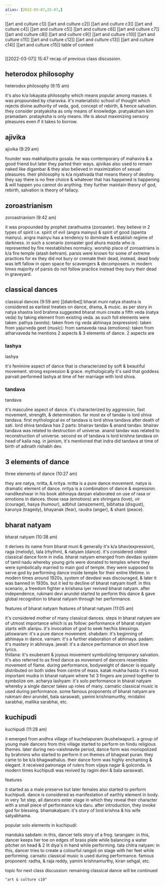 ```yaml
---
alias: [2022-03-07,15:47,]
---
```

[[art and culture c1]] [[art and culture c2]] [[art and culture c3]] [[art and culture c4]] [[art and culture c5]] [[art and culture c6]] [[art and culture c7]]
[[art and culture c8]] [[art and culture c9]] [[art and culture c10]] [[art and culture c11]] [[art and culture c12]] [[art and culture c13]] [[art and culture c14]]
[[art and culture c15]]
table of content
```toc
```

[[2022-03-07]] 15:47
recap of previous class discussion.
## heterodox philosophy
heterodox philosophy (9:15 am)

it's also k/a lokayata philosophy which means popular among masses.
it was propounded by charavka.
it's materialistic school of thought which rejects divine authority of veda, god, concept of rebirth, & hence salvation.
they consider pratyaksha as only means of knowledge.
pratyaksham kim pramadam.
pratayksha is only means.
life is about maximizing sensory pleasures even if it takes to borrow.

## ajivika
ajivika  (9:29 am)

founder was makhaliputra gosala.
he was contemporary of mahavira & a good friend but later they parted their ways.
ajivikas also used to remain naked like digambar & they also believed in maximization of sexual pleasures.
their philosophy is k/a niyativada that means theory of destiny. they say there is no free choice & whatever that has happened is happening & will happen you cannot do anything.
they further maintain theory of god, rebirth, salvation is theory of fallacy.

## zoroastrianism
zoroastrianism (9:42 am)

it was propounded by prophet zarathustra (zoroaster).
they believe in 2 types of spirit i.e. spirit of evil (angra mainyu) & spirit of good (spenta mainyu). angra mainyu has a tendency to dominate & establish regime of darkness. in such a scenario zoroaster god ahura mazda who is represented by fire reestablishes normalcy.
worship place of zoroastrians is k/a fire temple (atash behram).
parsis were known for some of extreme practices for ex they did not bury or cremate their dead, instead, dead body was left fallow in open space for scavengers & decomposers.
in modern times majority of parsis do not follow practice instead they bury their dead in graveyard.

## classical dances
classical dances  (9:59 am)
[[diatribe]]
bharat muni natya shastra is considered as earliest treaties on dance, drama, & music. as per story in natya shastra lord brahma suggested bharat muni create a fifth veda (natya veda) by taking element from existing veda.
as such foll elements were taken:
pathya (words): taken from rig veda
abhinaya (expression): taken from yajurveda
geet (music): from samaveda
rasa (emotions): taken from atharvaveda
he mentions 2 aspects & 3 elements of dance. 2 aspects are

### lashya
lashya

it's feminine aspect of dance that is characterized by soft & beautiful movement.
strong expression & grace.
mythologically it's said that goddess parvati performed lashya at time of her marriage with lord shiva.

### tandava
tandava

it's masculine aspect of dance. it's characterized by aggression, fast movement, strength, & determination. far most ex of tandav is lord shiva tandava.
first mythological ex of tandava is lord shiva tandava after death of sati.
lord shiva tandava has 2 parts: bhairav tandav & anand tandav. bhairav tandava was related to destruction of universe. anand tandav was related to reconstruction of universe.
second ex of tandava is lord krishna tandava on head of kalia nag. in jainism, it's mentioned that indra did tandava at time of birth of adinath rishabh dev.

## 3 elements of dance
three elements of dance  (10:27 am)

they are natya, nritta, & nritya. nritta is a pure dance movement. natya is dramatic element of dance. nritya is a combination of dance & expression.
nandikeshwar in his book abhinaya darpan elaborated on use of rasa or emotions in dances. those rasa (emotions) are shringara (love), vir (courage), hasya (humour), adbhut (amazement), bibhatsa (disgust), karunya (tragedy), bhayanak (fear), raudra (anger), & shant (peace).

## bharat natyam
bharat natyam (10:38 am)

it derives its name from bharat muni & generally it's k/a bhav(expression), raga (melody), tala (rhythm), & natyam (dance). it's considered oldest classical dance form in india.
bharat natyam emerged from devdasi system of tamil nadu whereby young girls were donated to temples where they were symbolically married to main god of temple. they were supposed to serve god by performing dance inside temple for their entire lifetime.
in modern times around 1920s, system of devdasi was discouraged, & later it was banned in 1930s.
but it led to decline of bharat natyam itself. in this scenario, a freedom fighter e krishana iyer revived bharat natyam.
after independence, rukmani devi arundel started to perform this dance & gave global recognition to bharat natyam through her performance.

features of bharat natyam
features of bharat natyam (11:05 am)

it's considered mother of many classical dances.
steps in bharat natyam are of utmost importance which is as follow:
performance of bharat natyam starts with alaripu. it's invocation of god to seek her/his blessings.
jatiswaram: it's a pure dance movement.
shabdam: it's beginning of abhinaya in dance.
varnam: it's a further elaboration of abhinaya.
padam: it's mastery in abhinaya.
jawali: it's a dance performance on short love lyrics.  
thillana: it's exuberant & joyous movement symbolizing temporary salvation.
it's also referred to as fired dance as movement of dancers resembles movement of flame.
during performance, bodyweight of dancer is equally distributed on both sides from centre of mass.
katak mukha hasta: it's most important mudra in bharat natyam where 1st 3 fingers are joined together to symbolize om.
acharya lashyam: it's solo performance in bharat natyam whereby a single dancer takes up roles of many.
carnatic classical music is used during performance.
some famous proponents of bharat natyam are rukmani devi arundel, bala saraswati, yamini krishnamurthy, mridalini sarabhai, mallika sarabhai, etc.

## kuchipudi
kuchipudi (11:28 am)

it emerged from andhra village of kuchelapuram (kushelwapuri). a group of young male dancers from this village started to perform on hindu religious themes.
later during neo-vaishnavite period, dance form was monopolized by brahmins who started to perform it on themes of bhagwat puran. they came to be k/a bhagwathalus.
their dance form was highly enchanting & elegant. it received patronage of rulers from vijaya nagar & golconda.
in modern times kuchipudi was revived by ragini devi & bala saraswati.

features

it started as a male preserve but later females also started to perform kuchipudi. dance is considered as manifestation of earthly element in body.
in very 1st step, all dancers enter stage in which they reveal their character with a small piece of performance k/a daru.
after introduction, they invoke god for blessing.
bhamakalpam: it's story of lord krishna & his wife satyabhama.

popular solo elements in kuchipudi:

manduka sabdam: in this, dancer tells story of a frog.
tarangam: in this, dancer keeps her toe on edges of brass plate while balancing a water pitcher on head & 2 lit diya's in hand while performing.
tala chitra natyam: in this, dancer tries to create a colourful rangoli on stage with her feet while performing.
carnatic classical music is used during performance.
famous proponent: radha, & raja reddy, yamini krishnamurthy, kiran sehgal, etc.

topic for next class discussion: remaining classical dance will be continued
```query
"art & culture c10"
```